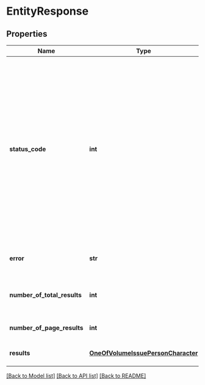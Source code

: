 # EntityResponse

## Properties
Name | Type | Description | Notes
------------ | ------------- | ------------- | -------------
**status_code** | **int** | An integer indicating the result of the request. Acceptable values are:   - 1:OK   - 100:Invalid API Key   - 101:Object Not Found   - 102:Error in URL Format   - 103:&#39;jsonp&#39; format requires a &#39;json_callback&#39; argument   - 104:Filter Error   - 105:Subscriber only video is for subscribers only  | [optional] 
**error** | **str** | A text string representing the status_code | [optional] 
**number_of_total_results** | **int** | The number of total results matching the filter conditions specified | [optional] 
**number_of_page_results** | **int** | The number of results on this page | [optional] 
**results** | [**OneOfVolumeIssuePersonCharacter**](OneOfVolumeIssuePersonCharacter.md) | An Entity that match the filters specified | [optional] 

[[Back to Model list]](../README.md#documentation-for-models) [[Back to API list]](../README.md#documentation-for-api-endpoints) [[Back to README]](../README.md)


